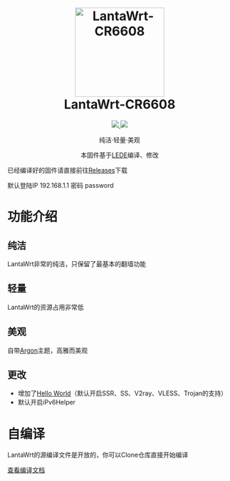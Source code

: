 <h1 align="center">
  <img src="https://cdn.jsdelivr.net/gh/RealLanta/lantawrt-cr6608/LantaWrt_Logo.png" alt="LantaWrt-CR6608" width="200">
  <br>LantaWrt-CR6608<br>

</h1>

  <p align="center">
  <a target="_blank" href="https://github.com/RealLanta/lantawrt-cr6608/">
    <img src="https://img.shields.io/badge/source code-v0.45.06--beta-green.svg">
  </a>
  <a target="_blank" href="https://github.com/RealLanta/lantawrt-cr6608/">
    <img src="https://img.shields.io/badge/New Release-v0.45.06--beta-orange.svg">
  </a>
  </p>
  

<p align="center">
纯洁·轻量·美观
</p>
<p align="center">
本固件基于<a href="https://github.com/coolsnowwolf/lede">LEDE</a>编译、修改
</p>

已经编译好的固件请直接前往[Releases](https://github.com/jerrykuku/luci-app-vssr/releases)下载

默认登陆IP 192.168.1.1 密码 password

# 功能介绍

## 纯洁

LantaWrt非常的纯洁，只保留了最基本的翻墙功能

## 轻量

LantaWrt的资源占用非常低

## 美观

自带[Argon](https://github.com/jerrykuku/luci-theme-argon)主题，高雅而美观

## 更改

- 增加了[Hello World](https://github.com/jerrykuku/luci-app-vssr)（默认开启SSR、SS、V2ray、VLESS、Trojan的支持）
- 默认开启iPv6Helper

# 自编译

LantaWrt的源编译文件是开放的，你可以Clone仓库直接开始编译

[查看编译文档](https://github.com/RealLanta/lantawrt-cr6608/blob/master/compile.md)

